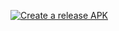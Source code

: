 [![Create a release APK](https://github.com/MAshhal/NoThanks/actions/workflows/release.yml/badge.svg)](https://github.com/MAshhal/NoThanks/actions/workflows/release.yml)
